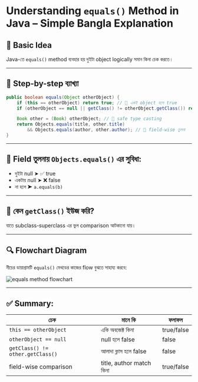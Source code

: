 # Understanding `equals()` Method in Java – Simple Bangla Explanation

## 📘 Basic Idea

Java-তে `equals()` method ব্যবহার হয় দুইটা object logically সমান কিনা চেক করতে।

---

## 🧪 Step-by-step ব্যাখ্যা

```java
public boolean equals(Object otherObject) {
    if (this == otherObject) return true; // 🔹 একই object হলে true
    if (otherObject == null || getClass() != otherObject.getClass()) return false; // 🔹 null বা class আলাদা হলে false

    Book other = (Book) otherObject; // 🔹 safe type casting
    return Objects.equals(title, other.title)
        && Objects.equals(author, other.author); // 🔹 field-wise তুলনা
}
```

---

## 🔄 Field তুলনায় `Objects.equals()` এর সুবিধা:
- দুইটা null ➤ ✅ true
- একটায় null ➤ ❌ false
- না হলে ➤ `a.equals(b)`

---

## 🧠 কেন `getClass()` ইউজ করি?

যাতে subclass-superclass এর ভুল comparison আটকানো যায়।

---

## 🔍 Flowchart Diagram

নীচের ডায়াগ্রামটি `equals()` মেথডের কাজের flow বুঝতে সাহায্য করবে:

![equals method flowchart](A_flowchart_in_the_image_illustrates_the_step-by-s.png)

---

## ✅ Summary:

| চেক                           | মানে কি                        | ফলাফল  |
|-------------------------------|----------------------------------|---------|
| `this == otherObject`         | একি অবজেক্ট কিনা                | true/false |
| `otherObject == null`         | null হলে false                  | false |
| `getClass() != other.getClass()` | আলাদা ক্লাস হলে false           | false |
| field-wise comparison         | title, author match কিনা         | true/false |
